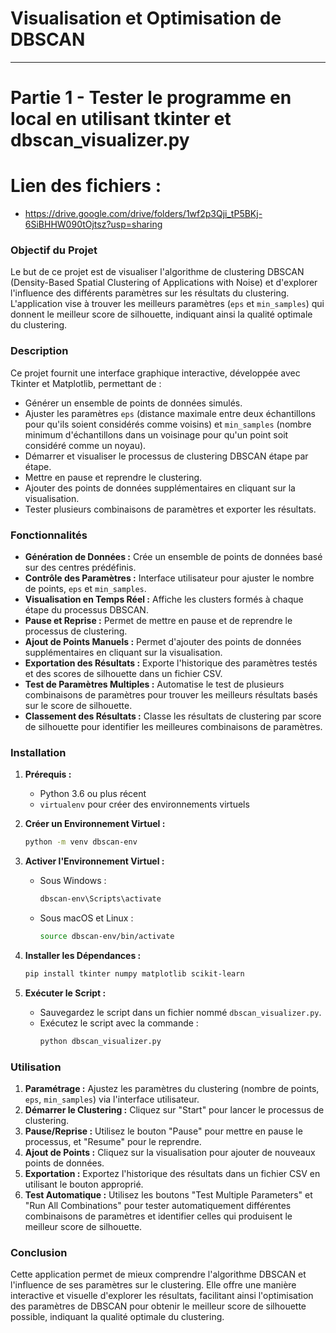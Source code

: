# Visualisation et Optimisation de DBSCAN
----
# Partie 1 - Tester le programme en local en utilisant tkinter et dbscan_visualizer.py
# Lien des fichiers : 
- https://drive.google.com/drive/folders/1wf2p3Qji_tP5BKj-6SiBHHW090tOjtsz?usp=sharing



### Objectif du Projet

Le but de ce projet est de visualiser l'algorithme de clustering DBSCAN (Density-Based Spatial Clustering of Applications with Noise) et d'explorer l'influence des différents paramètres sur les résultats du clustering. L'application vise à trouver les meilleurs paramètres (`eps` et `min_samples`) qui donnent le meilleur score de silhouette, indiquant ainsi la qualité optimale du clustering.

### Description

Ce projet fournit une interface graphique interactive, développée avec Tkinter et Matplotlib, permettant de :
- Générer un ensemble de points de données simulés.
- Ajuster les paramètres `eps` (distance maximale entre deux échantillons pour qu'ils soient considérés comme voisins) et `min_samples` (nombre minimum d'échantillons dans un voisinage pour qu'un point soit considéré comme un noyau).
- Démarrer et visualiser le processus de clustering DBSCAN étape par étape.
- Mettre en pause et reprendre le clustering.
- Ajouter des points de données supplémentaires en cliquant sur la visualisation.
- Tester plusieurs combinaisons de paramètres et exporter les résultats.

### Fonctionnalités

- **Génération de Données :** Crée un ensemble de points de données basé sur des centres prédéfinis.
- **Contrôle des Paramètres :** Interface utilisateur pour ajuster le nombre de points, `eps` et `min_samples`.
- **Visualisation en Temps Réel :** Affiche les clusters formés à chaque étape du processus DBSCAN.
- **Pause et Reprise :** Permet de mettre en pause et de reprendre le processus de clustering.
- **Ajout de Points Manuels :** Permet d'ajouter des points de données supplémentaires en cliquant sur la visualisation.
- **Exportation des Résultats :** Exporte l'historique des paramètres testés et des scores de silhouette dans un fichier CSV.
- **Test de Paramètres Multiples :** Automatise le test de plusieurs combinaisons de paramètres pour trouver les meilleurs résultats basés sur le score de silhouette.
- **Classement des Résultats :** Classe les résultats de clustering par score de silhouette pour identifier les meilleures combinaisons de paramètres.

### Installation

1. **Prérequis :**
   - Python 3.6 ou plus récent
   - `virtualenv` pour créer des environnements virtuels

2. **Créer un Environnement Virtuel :**
   ```bash
   python -m venv dbscan-env
   ```

3. **Activer l'Environnement Virtuel :**
   - Sous Windows :
     ```bash
     dbscan-env\Scripts\activate
     ```
   - Sous macOS et Linux :
     ```bash
     source dbscan-env/bin/activate
     ```

4. **Installer les Dépendances :**
   ```bash
   pip install tkinter numpy matplotlib scikit-learn
   ```

5. **Exécuter le Script :**
   - Sauvegardez le script dans un fichier nommé `dbscan_visualizer.py`.
   - Exécutez le script avec la commande :
     ```bash
     python dbscan_visualizer.py
     ```

### Utilisation

1. **Paramétrage :** Ajustez les paramètres du clustering (nombre de points, `eps`, `min_samples`) via l'interface utilisateur.
2. **Démarrer le Clustering :** Cliquez sur "Start" pour lancer le processus de clustering.
3. **Pause/Reprise :** Utilisez le bouton "Pause" pour mettre en pause le processus, et "Resume" pour le reprendre.
4. **Ajout de Points :** Cliquez sur la visualisation pour ajouter de nouveaux points de données.
5. **Exportation :** Exportez l'historique des résultats dans un fichier CSV en utilisant le bouton approprié.
6. **Test Automatique :** Utilisez les boutons "Test Multiple Parameters" et "Run All Combinations" pour tester automatiquement différentes combinaisons de paramètres et identifier celles qui produisent le meilleur score de silhouette.

### Conclusion

Cette application permet de mieux comprendre l'algorithme DBSCAN et l'influence de ses paramètres sur le clustering. Elle offre une manière interactive et visuelle d'explorer les résultats, facilitant ainsi l'optimisation des paramètres de DBSCAN pour obtenir le meilleur score de silhouette possible, indiquant la qualité optimale du clustering.
